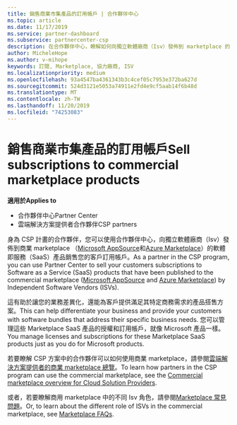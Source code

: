 ```yaml
---
title: 銷售商業市集產品的訂用帳戶 | 合作夥伴中心
ms.topic: article
ms.date: 11/17/2019
ms.service: partner-dashboard
ms.subservice: partnercenter-csp
description: 在合作夥伴中心，瞭解如何向獨立軟體廠商（Isv）發佈到 marketplace 的 SaaS 產品銷售您的客戶訂用帳戶。
author: MicheleHope
ms.author: v-mihope
keywords: 訂閱, Marketplace, 協力廠商, ISV
ms.localizationpriority: medium
ms.openlocfilehash: 93a4547ba4361343b3c4cef05c7953e372ba627d
ms.sourcegitcommit: 524d3121e5053a74911e2fd4e9cf5aab14f6b48d
ms.translationtype: MT
ms.contentlocale: zh-TW
ms.lasthandoff: 11/20/2019
ms.locfileid: "74253083"
---
```

# <a name="sell-subscriptions-to-commercial-marketplace-products"></a><span data-ttu-id="8c9a6-104">銷售商業市集產品的訂用帳戶</span><span class="sxs-lookup"><span data-stu-id="8c9a6-104">Sell subscriptions to commercial marketplace products</span></span>

<span data-ttu-id="8c9a6-105">**適用於**</span><span class="sxs-lookup"><span data-stu-id="8c9a6-105">**Applies to**</span></span>

- <span data-ttu-id="8c9a6-106">合作夥伴中心</span><span class="sxs-lookup"><span data-stu-id="8c9a6-106">Partner Center</span></span>
- <span data-ttu-id="8c9a6-107">雲端解決方案提供者合作夥伴</span><span class="sxs-lookup"><span data-stu-id="8c9a6-107">CSP partners</span></span>

<span data-ttu-id="8c9a6-108">身為 CSP 計畫的合作夥伴，您可以使用合作夥伴中心，向獨立軟體廠商（Isv）發佈到商業 marketplace （[Microsoft AppSource](https://appsource.microsoft.com/)和[Azure Marketplace](https://azuremarketplace.microsoft.com/)）的軟體即服務（SaaS）產品銷售您的客戶訂用帳戶。</span><span class="sxs-lookup"><span data-stu-id="8c9a6-108">As a partner in the CSP program, you can use Partner Center to sell your customers subscriptions to Software as a Service (SaaS) products that have been published to the commercial marketplace ([Microsoft AppSource](https://appsource.microsoft.com/) and [Azure Marketplace](https://azuremarketplace.microsoft.com/)) by Independent Software Vendors (ISVs).</span></span> 

<span data-ttu-id="8c9a6-109">這有助於讓您的業務差異化，還能為客戶提供滿足其特定商務需求的產品搭售方案。</span><span class="sxs-lookup"><span data-stu-id="8c9a6-109">This can help differentiate your business and provide your customers with software bundles that address their specific business needs.</span></span> <span data-ttu-id="8c9a6-110">您可以管理這些 Marketplace SaaS 產品的授權和訂用帳戶，就像 Microsoft 產品一樣。</span><span class="sxs-lookup"><span data-stu-id="8c9a6-110">You manage licenses and subscriptions for these Marketplace SaaS products just as you do for Microsoft products.</span></span>

<span data-ttu-id="8c9a6-111">若要瞭解 CSP 方案中的合作夥伴可以如何使用商業 marketplace，請參閱[雲端解決方案提供者的商業 marketplace 總覽](csp-commercial-marketplace-overview.md)。</span><span class="sxs-lookup"><span data-stu-id="8c9a6-111">To learn how partners in the CSP program can use the commercial marketplace, see the [Commercial marketplace overview for Cloud Solution Providers](csp-commercial-marketplace-overview.md).</span></span>

<span data-ttu-id="8c9a6-112">或者，若要瞭解商用 marketplace 中的不同 Isv 角色，請參閱[Marketplace 常見問題](https://docs.microsoft.com/azure/marketplace/marketplace-faq-publisher-guide)。</span><span class="sxs-lookup"><span data-stu-id="8c9a6-112">Or, to learn about the different role of ISVs in the commercial marketplace, see [Marketplace FAQs](https://docs.microsoft.com/azure/marketplace/marketplace-faq-publisher-guide).</span></span>
